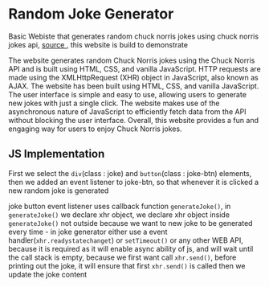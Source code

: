 # Random Joke Generator

Basic Webiste that generates random chuck norris jokes using chuck norris jokes api, <a href = "https://api.chucknorris.io"> source </a>, this website is build to demonstrate

 The website generates random Chuck Norris jokes using the Chuck Norris API and is built using HTML, CSS, and vanilla JavaScript. HTTP requests are made using the XMLHttpRequest (XHR) object in JavaScript, also known as AJAX. The website has been built using HTML, CSS, and vanilla JavaScript. The user interface is simple and easy to use, allowing users to generate new jokes with just a single click. The website makes use of the asynchronous nature of JavaScript to efficiently fetch data from the API without blocking the user interface. Overall, this website provides a fun and engaging way for users to enjoy Chuck Norris jokes.

## JS Implementation

First we select the `div`(class : joke) and `button`(class : joke-btn) elements, then we added an event listener to joke-btn, so that whenever it is clicked a new random joke is generated

joke button event listener uses callback function `generateJoke()`, in `generateJoke()` we declare xhr object, we declare xhr object inside `generateJoke()` not outside because we want to new joke to be generated every time
    - in joke generator either use a event handler(`xhr.readystatechanget`) or `setTimeout()` or any other WEB API, because it is required as it will enable async ability of js, and will wait until the call stack is empty, because we first want call `xhr.send()`, before printing out the joke, it will ensure that first `xhr.send()` is called then we update the joke content
